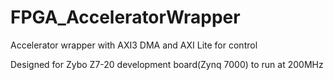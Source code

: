 # FPGA_AcceleratorWrapper
Accelerator wrapper with AXI3 DMA and AXI Lite for control

Designed for Zybo Z7-20 development board(Zynq 7000) to run at 200MHz
